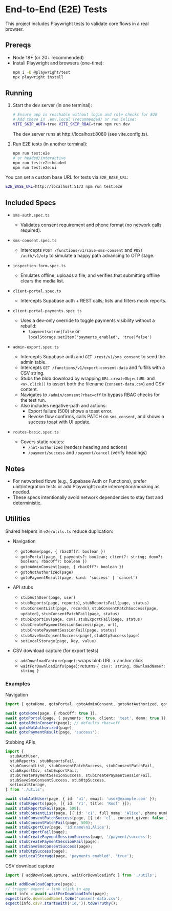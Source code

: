 # End-to-End (E2E) Tests

This project includes Playwright tests to validate core flows in a real browser.

## Prereqs

- Node 18+ (or 20+ recommended)
- Install Playwright and browsers (one-time):
  ```bash
  npm i -D @playwright/test
  npx playwright install
  ```

## Running

1) Start the dev server (in one terminal):
   ```bash
   # Ensure app is reachable without login and role checks for E2E
   # Add these in .env.local (recommended) or run inline:
   VITE_SKIP_AUTH=true VITE_SKIP_RBAC=true npm run dev
   ```

   The dev server runs at http://localhost:8080 (see vite.config.ts).

2) Run E2E tests (in another terminal):
   ```bash
   npm run test:e2e
   # or headed/interactive
   npm run test:e2e:headed
   npm run test:e2e:ui
   ```

You can set a custom base URL for tests via `E2E_BASE_URL`:
```bash
E2E_BASE_URL=http://localhost:5173 npm run test:e2e
```

## Included Specs

- `sms-auth.spec.ts`
  - Validates consent requirement and phone format (no network calls required).
- `sms-consent.spec.ts`
  - Intercepts `POST /functions/v1/save-sms-consent` and `POST /auth/v1/otp` to simulate a happy path advancing to OTP stage.
- `inspection-form.spec.ts`
  - Emulates offline, uploads a file, and verifies that submitting offline clears the media list.
- `client-portal.spec.ts`
  - Intercepts Supabase auth + REST calls; lists and filters mock reports.

- `client-portal-payments.spec.ts`
  - Uses a dev-only override to toggle payments visibility without a rebuild:
    - `?payments=true|false` or `localStorage.setItem('payments_enabled', 'true|false')`

- `admin-export.spec.ts`
  - Intercepts Supabase auth and `GET /rest/v1/sms_consent` to seed the admin table.
  - Intercepts `GET /functions/v1/export-consent-data` and fulfills with a CSV string.
  - Stubs the blob download by wrapping `URL.createObjectURL` and `<a>.click()` to assert
    both the filename (`consent-data.csv`) and CSV content.
  - Navigates to `/admin/consent?rbac=off` to bypass RBAC checks for the test run.
  - Also includes negative-path and actions:
    - Export failure (500) shows a toast error.
    - Revoke flow confirms, calls PATCH on `sms_consent`, and shows a success toast with UI update.

- `routes-basic.spec.ts`
  - Covers static routes:
    - `/not-authorized` (renders heading and actions)
    - `/payment/success` and `/payment/cancel` (verify headings)

## Notes

- For networked flows (e.g., Supabase Auth or Functions), prefer unit/integration tests or add Playwright route interception/mocking as needed.
- These specs intentionally avoid network dependencies to stay fast and deterministic.

## Utilities

Shared helpers in `e2e/utils.ts` reduce duplication:

- Navigation
  - `gotoHome(page, { rbacOff?: boolean })`
  - `gotoPortal(page, { payments?: boolean; client?: string; demo?: boolean; rbacOff?: boolean })`
  - `gotoAdminConsent(page, { rbacOff?: boolean })`
  - `gotoNotAuthorized(page)`
  - `gotoPaymentResult(page, kind: 'success' | 'cancel')`

- API stubs
  - `stubAuthUser(page, user)`
  - `stubReports(page, reports)`, `stubReportsFail(page, status)`
  - `stubConsentList(page, records)`, `stubConsentPatchSuccess(page, updated)`, `stubConsentPatchFail(page, status)`
  - `stubExportCsv(page, csv)`, `stubExportFail(page, status)`
  - `stubCreatePaymentSessionSuccess(page, url)`, `stubCreatePaymentSessionFail(page, status)`
  - `stubSaveSmsConsentSuccess(page)`, `stubOtpSuccess(page)`
  - `setLocalStorage(page, key, value)`

- CSV download capture (for export tests)
  - `addDownloadCapture(page)`: wraps blob URL + anchor click
  - `waitForDownloadInfo(page)`: returns `{ csv?: string; downloadName?: string }`

### Examples

Navigation

```ts
import { gotoHome, gotoPortal, gotoAdminConsent, gotoNotAuthorized, gotoPaymentResult } from './utils';

await gotoHome(page, { rbacOff: true });
await gotoPortal(page, { payments: true, client: 'test', demo: true });
await gotoAdminConsent(page); // defaults rbac=off
await gotoNotAuthorized(page);
await gotoPaymentResult(page, 'success');
```

Stubbing APIs

```ts
import {
  stubAuthUser,
  stubReports, stubReportsFail,
  stubConsentList, stubConsentPatchSuccess, stubConsentPatchFail,
  stubExportCsv, stubExportFail,
  stubCreatePaymentSessionSuccess, stubCreatePaymentSessionFail,
  stubSaveSmsConsentSuccess, stubOtpSuccess,
  setLocalStorage,
} from './utils';

await stubAuthUser(page, { id: 'u1', email: 'user@example.com' });
await stubReports(page, [{ id: 'r1', title: 'Roof' }]);
await stubReportsFail(page, 500);
await stubConsentList(page, [{ id: 'c1', full_name: 'Alice', phone_number: '+1555', consent_given: true }]);
await stubConsentPatchSuccess(page, [{ id: 'c1', consent_given: false }]);
await stubConsentPatchFail(page, 500);
await stubExportCsv(page, 'id,name\n1,Alice');
await stubExportFail(page);
await stubCreatePaymentSessionSuccess(page, '/payment/success');
await stubCreatePaymentSessionFail(page);
await stubSaveSmsConsentSuccess(page);
await stubOtpSuccess(page);
await setLocalStorage(page, 'payments_enabled', 'true');
```

CSV download capture

```ts
import { addDownloadCapture, waitForDownloadInfo } from './utils';

await addDownloadCapture(page);
// trigger export → link click in app
const info = await waitForDownloadInfo(page);
expect(info.downloadName).toBe('consent-data.csv');
expect(info.csv?.startsWith('id,')).toBeTruthy();
```
